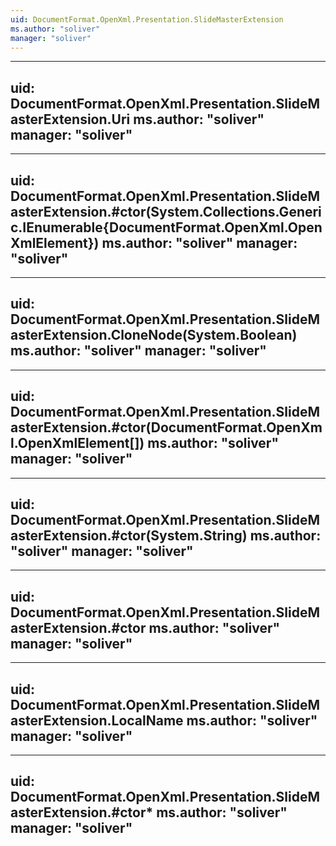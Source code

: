 ```yaml
---
uid: DocumentFormat.OpenXml.Presentation.SlideMasterExtension
ms.author: "soliver"
manager: "soliver"
---
```


---
uid: DocumentFormat.OpenXml.Presentation.SlideMasterExtension.Uri
ms.author: "soliver"
manager: "soliver"
---

---
uid: DocumentFormat.OpenXml.Presentation.SlideMasterExtension.#ctor(System.Collections.Generic.IEnumerable{DocumentFormat.OpenXml.OpenXmlElement})
ms.author: "soliver"
manager: "soliver"
---

---
uid: DocumentFormat.OpenXml.Presentation.SlideMasterExtension.CloneNode(System.Boolean)
ms.author: "soliver"
manager: "soliver"
---

---
uid: DocumentFormat.OpenXml.Presentation.SlideMasterExtension.#ctor(DocumentFormat.OpenXml.OpenXmlElement[])
ms.author: "soliver"
manager: "soliver"
---

---
uid: DocumentFormat.OpenXml.Presentation.SlideMasterExtension.#ctor(System.String)
ms.author: "soliver"
manager: "soliver"
---

---
uid: DocumentFormat.OpenXml.Presentation.SlideMasterExtension.#ctor
ms.author: "soliver"
manager: "soliver"
---

---
uid: DocumentFormat.OpenXml.Presentation.SlideMasterExtension.LocalName
ms.author: "soliver"
manager: "soliver"
---

---
uid: DocumentFormat.OpenXml.Presentation.SlideMasterExtension.#ctor*
ms.author: "soliver"
manager: "soliver"
---

